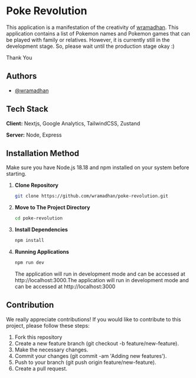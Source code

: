# Poke Revolution

This application is a manifestation of the creativity of [wramadhan](https://www.github.com/wramadhan). This application contains a list of Pokemon names and Pokemon games that can be played with family or relatives. However, it is currently still in the development stage. So, please wait until the production stage okay :)

Thank You

## Authors

- [@wramadhan](https://www.github.com/wramadhan)

## Tech Stack

**Client:** Nextjs, Google Analytics, TailwindCSS, Zustand

**Server:** Node, Express

## Installation Method

Make sure you have Node.js 18.18 and npm installed on your system before starting.

1. **Clone Repository**

   ```bash
   git clone https://github.com/wramadhan/poke-revolution.git
   ```

2. **Move to The Project Directory**
   ```bash
   cd poke-revolution
   ```
3. **Install Dependencies**
   ```bash
   npm install
   ```
4. **Running Applications**
   ```bash
   npm run dev
   ```
   The application will run in development mode and can be accessed at http://localhost:3000.The application will run in development mode and can be accessed at http://localhost:3000

## Contribution

We really appreciate contributions! If you would like to contribute to this project, please follow these steps:

1. Fork this repository
2. Create a new feature branch (git checkout -b feature/new-feature).
3. Make the necessary changes.
4. Commit your changes (git commit -am 'Adding new features').
5. Push to your branch (git push origin feature/new-feature).
6. Create a pull request.
